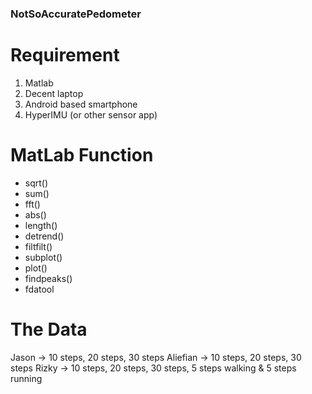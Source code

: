 ### NotSoAccuratePedometer

# Requirement
1. Matlab
2. Decent laptop
3. Android based smartphone
4. HyperIMU (or other sensor app)

# MatLab Function
- sqrt()
- sum()
- fft()
- abs()
- length()
- detrend()
- filtfilt()
- subplot()
- plot()
- findpeaks()
- fdatool

# The Data
Jason     -> 10 steps, 20 steps, 30 steps
Aliefian  -> 10 steps, 20 steps, 30 steps
Rizky     -> 10 steps, 20 steps, 30 steps, 5 steps walking & 5 steps running
